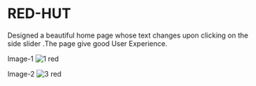 # RED-HUT
Designed a beautiful home page whose text changes upon clicking on the side slider .The page give good User Experience.

Image-1
![1 red](https://user-images.githubusercontent.com/60089398/156301165-d1437aed-1b85-479c-8109-9cc04dfbd9a8.JPG)

Image-2
![3 red](https://user-images.githubusercontent.com/60089398/156301191-b6d37fe3-fac6-419f-bfca-758595e6317f.JPG)



